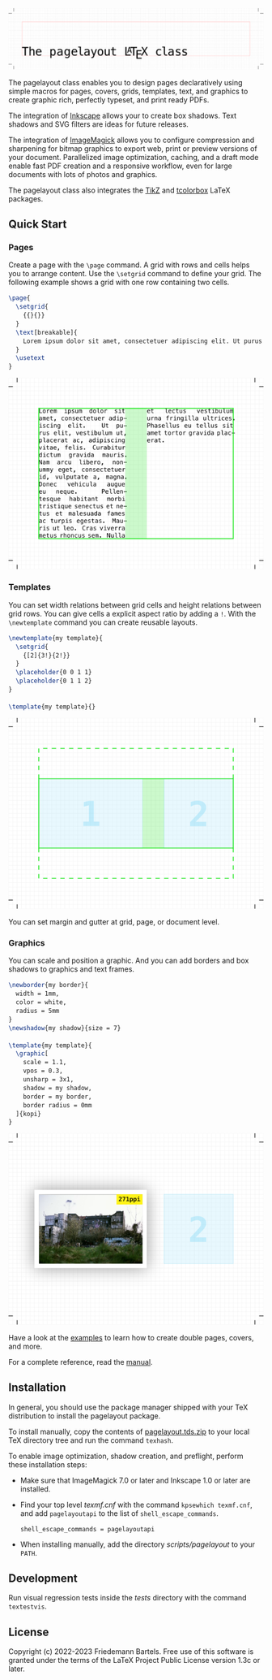 ![The pagelayout LaTeX class](doc/banner.svg)

The pagelayout class enables you to design pages declaratively using simple macros for pages, covers, grids, templates, text, and graphics to create graphic rich, perfectly typeset, and print ready PDFs.

The integration of [Inkscape](https://inkscape.org) allows your to create box shadows. Text shadows and SVG filters are ideas for future releases.

The integration of [ImageMagick](https://imagemagick.org) allows you to configure compression and sharpening for bitmap graphics to export web, print or preview versions of your document. Parallelized image optimization, caching, and a draft mode enable fast PDF creation and a responsive workflow, even for large documents with lots of photos and graphics.

The pagelayout class also integrates the [TikZ](https://www.ctan.org/pkg/pgf) and [tcolorbox](https://www.ctan.org/pkg/tcolorbox) LaTeX packages.

## Quick Start

### Pages

Create a page with the `\page` command. A grid with rows and cells helps you to arrange content. Use the `\setgrid` command to define your grid. The following example shows a grid with one row containing two cells.

```latex
\page{
  \setgrid{
    {{}{}}
  }
  \text[breakable]{
    Lorem ipsum dolor sit amet, consectetuer adipiscing elit. Ut purus elit, vestibulum ut, placerat ac, adipiscing vitae, felis. Curabitur dictum gravida mauris. Nam arcu libero, nonummy eget, consectetuer id, vulputate a, magna. Donec vehicula augue eu neque. Pellentesque habitant morbi tristique senectus et netus et malesuada fames ac turpis egestas. Mauris ut leo. Cras viverra metus rhoncus sem. Nulla et lectus vestibulum urna fringilla ultrices. Phasellus eu tellus sit amet tortor gravida placerat.
  }
  \usetext
}
```

![A page with a two column layout](doc/quickstart-1.svg)

### Templates

You can set width relations between grid cells and height relations between grid rows. You can give cells a explicit aspect ratio by adding a `!`. With the `\newtemplate` command you can create reusable layouts.

```latex
\newtemplate{my template}{
  \setgrid{
    {[2]{3!}{2!}}
  }
  \placeholder{0 0 1 1}
  \placeholder{0 1 1 2}
}

\template{my template}{}
```

![A template with two placeholders](doc/quickstart-2.svg)

You can set margin and gutter at grid, page, or document level.

### Graphics

You can scale and position a graphic. And you can add borders and box shadows to graphics and text frames.

```latex
\newborder{my border}{
  width = 1mm,
  color = white,
  radius = 5mm
}
\newshadow{my shadow}{size = 7}

\template{my template}{
  \graphic[
    scale = 1.1,
    vpos = 0.3,
    unsharp = 3x1,
    shadow = my shadow,
    border = my border,
    border radius = 0mm
  ]{kopi}
}
```

![Photo with border and shadow](doc/quickstart-3.svg)

Have a look at the [examples](doc) to learn how to create double pages, covers, and more.

For a complete reference, read the [manual](doc/pagelayout-manual.pdf).

## Installation

In general, you should use the package manager shipped with your TeX distribution to install the pagelayout package.

To install manually, copy the contents of [pagelayout.tds.zip](https://github.com/friedemannbartels/latex-pagelayout/releases/download/v1.0.5/pagelayout.tds.zip) to your local TeX directory tree and run the command `texhash`.

To enable image optimization, shadow creation, and preflight, perform these installation steps:

- Make sure that ImageMagick 7.0 or later and Inkscape 1.0 or later are installed.

- Find your top level _texmf.cnf_ with the command `kpsewhich texmf.cnf`, and add `pagelayoutapi` to the list of `shell_escape_commands`.
  ```
  shell_escape_commands = pagelayoutapi
  ```
- When installing manually, add the directory _scripts/pagelayout_ to your `PATH`.

## Development

Run visual regression tests inside the _tests_ directory with the command `textestvis`.

## License

Copyright (c) 2022-2023 Friedemann Bartels. Free use of this software is granted under the terms of the LaTeX Project Public License version 1.3c or later.

